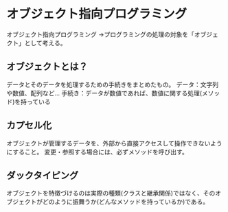 # オブジェクト指向プログラミング
オブジェクト指向プログラミング
→プログラミングの処理の対象を「オブジェクト」として考える。

## オブジェクトとは？
データとそのデータを処理するための手続きをまとめたもの。
データ：文字列や数値、配列など...
手続き：データが数値であれば、数値に関する処理(メソッド)を持っている

## カプセル化
オブジェクトが管理するデータを、外部から直接アクセスして操作できないようにすること。
変更・参照する場合には、必ずメソッドを呼び出す。

## ダックタイピング
オブジェクトを特徴づけるのは実際の種類(クラスと継承関係)ではなく、そのオブジェクトがどのように振舞うか(どんなメソッドを持っているか)である。